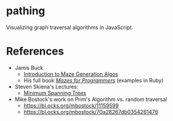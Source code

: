 # pathing
Visualizing graph traversal algorithms in JavaScript.

# References
* Jamis Buck
  * [Introduction to Maze Generation Algos](http://weblog.jamisbuck.org/2011/2/7/maze-generation-algorithm-recap)
  * His full book *[Mazes for Programmers](https://www.amazon.com/Mazes-Programmers-Twisty-Little-Passages/dp/1680500554)* (examples in Ruby)
* Steven Skiena's Lectures:
  * [Minimum Spanning Trees](https://www3.cs.stonybrook.edu/~skiena/373/newlectures/lecture13.pdf)
* Mike Bostock's work on Prim's Algorithm vs. random traversal
  * https://bl.ocks.org/mbostock/11159599
  * https://bl.ocks.org/mbostock/70a28267db0354261476
